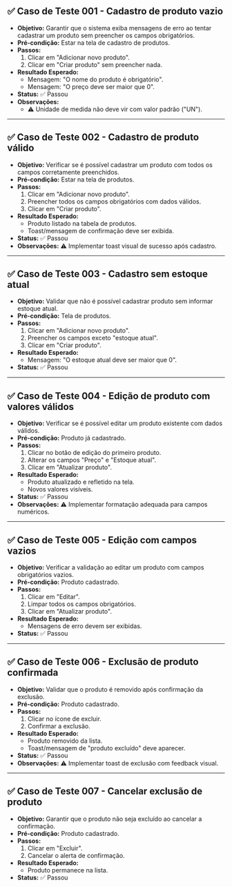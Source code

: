 ## ✅ Caso de Teste 001 - Cadastro de produto vazio

- **Objetivo:** Garantir que o sistema exiba mensagens de erro ao tentar cadastrar um produto sem preencher os campos obrigatórios.
- **Pré-condição:** Estar na tela de cadastro de produtos.
- **Passos:**
  1. Clicar em "Adicionar novo produto".
  2. Clicar em "Criar produto" sem preencher nada.
- **Resultado Esperado:**
  - Mensagem: "O nome do produto é obrigatório".
  - Mensagem: "O preço deve ser maior que 0".
- **Status:** ✅ Passou
- **Observações:**
  - ⚠️ Unidade de medida não deve vir com valor padrão ("UN").

---

## ✅ Caso de Teste 002 - Cadastro de produto válido

- **Objetivo:** Verificar se é possível cadastrar um produto com todos os campos corretamente preenchidos.
- **Pré-condição:** Estar na tela de produtos.
- **Passos:**
  1. Clicar em "Adicionar novo produto".
  2. Preencher todos os campos obrigatórios com dados válidos.
  3. Clicar em "Criar produto".
- **Resultado Esperado:**
  - Produto listado na tabela de produtos.
  - Toast/mensagem de confirmação deve ser exibida.
- **Status:** ✅ Passou
- **Observações:** ⚠️ Implementar toast visual de sucesso após cadastro.

---

## ✅ Caso de Teste 003 - Cadastro sem estoque atual

- **Objetivo:** Validar que não é possível cadastrar produto sem informar estoque atual.
- **Pré-condição:** Tela de produtos.
- **Passos:**
  1. Clicar em "Adicionar novo produto".
  2. Preencher os campos exceto "estoque atual".
  3. Clicar em "Criar produto".
- **Resultado Esperado:**
  - Mensagem: "O estoque atual deve ser maior que 0".
- **Status:** ✅ Passou

---

## ✅ Caso de Teste 004 - Edição de produto com valores válidos

- **Objetivo:** Verificar se é possível editar um produto existente com dados válidos.
- **Pré-condição:** Produto já cadastrado.
- **Passos:**
  1. Clicar no botão de edição do primeiro produto.
  2. Alterar os campos "Preço" e "Estoque atual".
  3. Clicar em "Atualizar produto".
- **Resultado Esperado:**
  - Produto atualizado e refletido na tela.
  - Novos valores visíveis.
- **Status:** ✅ Passou
- **Observações:** ⚠️ Implementar formatação adequada para campos numéricos.

---

## ✅ Caso de Teste 005 - Edição com campos vazios

- **Objetivo:** Verificar a validação ao editar um produto com campos obrigatórios vazios.
- **Pré-condição:** Produto cadastrado.
- **Passos:**
  1. Clicar em "Editar".
  2. Limpar todos os campos obrigatórios.
  3. Clicar em "Atualizar produto".
- **Resultado Esperado:**
  - Mensagens de erro devem ser exibidas.
- **Status:** ✅ Passou

---

## ✅ Caso de Teste 006 - Exclusão de produto confirmada

- **Objetivo:** Validar que o produto é removido após confirmação da exclusão.
- **Pré-condição:** Produto cadastrado.
- **Passos:**
  1. Clicar no ícone de excluir.
  2. Confirmar a exclusão.
- **Resultado Esperado:**
  - Produto removido da lista.
  - Toast/mensagem de "produto excluído" deve aparecer.
- **Status:** ✅ Passou
- **Observações:** ⚠️ Implementar toast de exclusão com feedback visual.

---

## ✅ Caso de Teste 007 - Cancelar exclusão de produto

- **Objetivo:** Garantir que o produto não seja excluído ao cancelar a confirmação.
- **Pré-condição:** Produto cadastrado.
- **Passos:**
  1. Clicar em "Excluir".
  2. Cancelar o alerta de confirmação.
- **Resultado Esperado:**
  - Produto permanece na lista.
- **Status:** ✅ Passou
